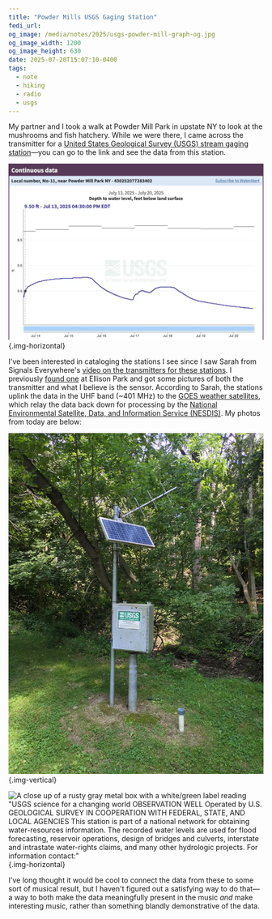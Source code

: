 ```yaml
---
title: "Powder Mills USGS Gaging Station"
fedi_url: 
og_image: /media/notes/2025/usgs-powder-mill-graph-og.jpg
og_image_width: 1200
og_image_height: 630
date: 2025-07-20T15:07:10-0400
tags:
  - note
  - hiking
  - radio
  - usgs
---
```


<link rel="stylesheet" type="text/css" href="/styles/notes-photos.css">

My partner and I took a walk at Powder Mill Park in upstate NY to look at the mushrooms and fish hatchery. While we were there, I came across the transmitter for a [United States Geological Survey (USGS) stream gaging station](https://waterdata.usgs.gov/monitoring-location/USGS-430252077283402/)—you can go to the link and see the data from this station. 

![A graph of water levels from Jul. 14-20 showing feet below ground level. There is a peak of around 9.25 ft. on the 15th, a smaller one on the 18th, and the level drops to around 9.75 ft. below the ground by the end](/media/notes/2025/usgs-powder-mill-graph.webp){.img-horizontal}

I've been interested in cataloging the stations I see since I saw Sarah from Signals Everywhere's [video on the transmitters for these stations](https://www.youtube.com/watch?v=TT8AIp-DlrM). I previously [found one](https://hachyderm.io/@reillypascal/111915520145252626) at Ellison Park and got some pictures of both the transmitter and what I believe is the sensor. According to Sarah, the stations uplink the data in the UHF band (~401 MHz) to the [GOES weather satellites](https://www.star.nesdis.noaa.gov/goes/index.php), which relay the data back down for processing by the [National Environmental Satellite, Data, and Information Service (NESDIS)](https://www.nesdis.noaa.gov/). My photos from today are below: 

![A circularly-polarized Yagi antenna on top of a pole with a box in the middle from the US Geological Survey](/media/notes/2025/usgs-gaging-station-powder-mill.webp){.img-vertical}

![A close up of a rusty gray metal box with a white/green label reading "USGS science for a changing world OBSERVATION WELL Operated by U.S. GEOLOGICAL SURVEY IN COOPERATION WITH FEDERAL, STATE, AND LOCAL AGENCIES This station is part of a national network for obtaining water-resources information. The recorded water levels are used for flood forecasting, reservoir operations, design of bridges and culverts, interstate and intrastate water-rights claims, and many other hydrologic projects. For information contact:"](/media/notes/2025/usgs-gaging-station-powder-mill-box.webp){.img-horizontal}

I've long thought it would be cool to connect the data from these to some sort of musical result, but I haven't figured out a satisfying way to do that—a way to both make the data meaningfully present in the music *and* make interesting music, rather than something blandly demonstrative of the data.
